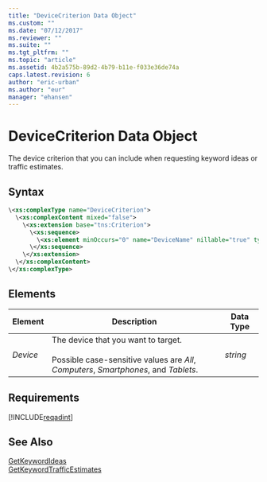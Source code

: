 ```yaml
---
title: "DeviceCriterion Data Object"
ms.custom: ""
ms.date: "07/12/2017"
ms.reviewer: ""
ms.suite: ""
ms.tgt_pltfrm: ""
ms.topic: "article"
ms.assetid: 4b2a575b-89d2-4b79-b11e-f033e36de74a
caps.latest.revision: 6
author: "eric-urban"
ms.author: "eur"
manager: "ehansen"
---
```

# DeviceCriterion Data Object
The device criterion that you can include when requesting keyword ideas or traffic estimates.

## Syntax

```xml
\<xs:complexType name="DeviceCriterion">
  \<xs:complexContent mixed="false">
    \<xs:extension base="tns:Criterion">
      \<xs:sequence>
        \<xs:element minOccurs="0" name="DeviceName" nillable="true" type="xs:string"/>
      \</xs:sequence>
    \</xs:extension>
  \</xs:complexContent>
\</xs:complexType>
```

## <a name="Elements"></a>Elements

|Element|Description|Data Type|
|-----------|---------------|-------------|
|*Device*|The device that you want to target.<br/><br/>Possible case-sensitive values are *All*, *Computers*, *Smartphones*, and *Tablets*.|*string*|

## Requirements
[!INCLUDE[reqadint](../adinsight-api/includes/reqadint.md)]
## See Also
[GetKeywordIdeas](../adinsight-api/getkeywordideas-service-operation.md)  
[GetKeywordTrafficEstimates](../adinsight-api/getkeywordtrafficestimates-service-operation.md)  